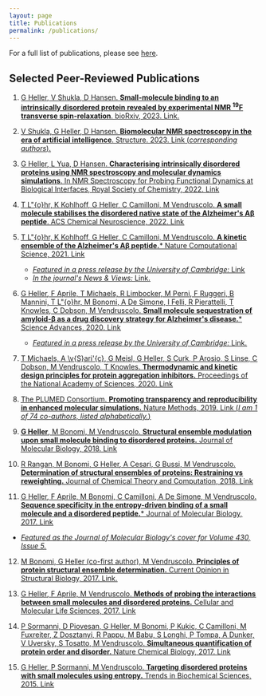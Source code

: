 ```yaml
---
layout: page
title: Publications
permalink: /publications/
---
```


For a full list of publications, please see [here](https://scholar.google.com/citations?user=xB2BOkQAAAAJ&hl=en&oi=ao).

## Selected Peer-Reviewed Publications


1. <u>G Heller<u>, V Shukla, D Hansen. **Small-molecule binding to an intrinsically disordered protein revealed by experimental NMR <sup>19</sup>F transverse spin-relaxation**. bioRxiv, 2023. [Link](https://doi.org/10.1101/2023.05.03.539297).
   
2. V Shukla, <u>G Heller<u>, D Hansen. **Biomolecular NMR spectroscopy in the era of artificial intelligence**. Structure. 2023. [Link](https://doi.org/10.1016/j.str.2023.09.011) (*corresponding authors*).

3. <u>G Heller<u>, L Yua, D Hansen. **Characterising intrinsically disordered proteins using NMR spectroscopy and molecular dynamics simulations**. In NMR Spectroscopy for Probing Functional Dynamics at Biological Interfaces, Royal Society of Chemistry, 2022. [Link](https://doi.org/10.1039/9781839165702-00383)

4. T L\"{o}hr, K Kohlhoff, <u>G Heller<u>, C Camilloni, M Vendruscolo. **A small molecule stabilises the disordered native state of the Alzheimer's A$\upbeta$ peptide**. ACS Chemical Neuroscience, 2022. [Link](https://doi.org/10.1021/acschemneuro.2c00116)

5. T L\"{o}hr, K Kohlhoff, <u>G Heller<u>, C Camilloni, M Vendruscolo. **A kinetic ensemble of the Alzheimer's A$\upbeta$ peptide.*** Nature Computational Science, 2021. [Link](https://doi.org/10.1038/s43588-020-00003-w)

   - *Featured in a press release by the University of Cambridge:* [Link](https://www.cam.ac.uk/research/news/following-the-hops-of-disordered-proteins-could-lead-to-future-treatments-of-alzheimers-disease)
   - *In the journal's News & Views:* [Link](https://www.nature.com/articles/s43588-020-00010-x).

6. <u>G Heller<u>, F Aprile, T Michaels, R Limbocker, M Perni, F Ruggeri, B Mannini, T L\"{o}hr, M Bonomi, A De Simone, I Felli, R Pierattelli, T Knowles, C Dobson, M Vendruscolo. **Small molecule sequestration of amyloid-$\upbeta$ as a drug discovery strategy for Alzheimer's disease.*** Science Advances, 2020. [Link](https://doi.org/10.1126/sciadv.abb5924)

   - *Featured in a press release by the University of Cambridge:* [Link](https://www.cam.ac.uk/research/news/researchers-show-how-to-target-a-shape-shifting-protein-in-alzheimers-disease).

7. T Michaels, A \v{S}ari\'{c}, G Meisl, <u>G Heller<u>, S Curk, P Arosio, S Linse, C Dobson, M Vendruscolo, T Knowles. **Thermodynamic and kinetic design principles for protein aggregation inhibitors.** Proceedings of the National Academy of Sciences, 2020. [Link](https://doi.org/10.1073/pnas.2006684117)

8. The PLUMED Consortium. **Promoting transparency and reproducibility in enhanced molecular simulations.** Nature Methods, 2019. [Link](https://doi.org/10.1038/s41592-019-0506-8) (*I am 1 of 74 co-authors, listed alphabetically.*)

9. **G Heller**, M Bonomi, M Vendruscolo. **Structural ensemble modulation upon small molecule binding to disordered proteins.** Journal of Molecular Biology, 2018. [Link](https://doi.org/10.1016/j.jmb.2018.03.015)

10. R Rangan, M Bonomi, <u>G Heller<u>, A Cesari, G Bussi, M Vendruscolo. **Determination of structural ensembles of proteins: Restraining vs reweighting.** Journal of Chemical Theory and Computation, 2018. [Link](https://doi.org/10.1021/acs.jctc.8b00738)

11. <u>G Heller<u>, F Aprile, M Bonomi, C Camilloni, A De Simone, M Vendruscolo. **Sequence specificity in the entropy-driven binding of a small molecule and a disordered peptide.*** Journal of Molecular Biology, 2017. [Link](https://doi.org/10.1016/j.jmb.2017.07.016)

   - *Featured as the Journal of Molecular Biology's cover for Volume 430, Issue 5.*

12. M Bonomi, <u>G Heller<u> (co-first author), M Vendruscolo. **Principles of protein structural ensemble determination.** Current Opinion in Structural Biology, 2017. [Link](https://doi.org/10.1016/j.sbi.2016.12.004).

13. <u>G Heller<u>, F Aprile, M Vendruscolo. **Methods of probing the interactions between small molecules and disordered proteins.** Cellular and Molecular Life Sciences, 2017. [Link](https://doi.org/10.1007/s00018-017-2563-4)

14. P Sormanni, D Piovesan, <u>G Heller<u>, M Bonomi, P Kukic, C Camilloni, M Fuxreiter, Z Dosztanyi, R Pappu, M Babu, S Longhi, P Tompa, A Dunker, V Uversky, S Tosatto, M Vendruscolo. **Simultaneous quantification of protein order and disorder.** Nature Chemical Biology, 2017. [Link](https://doi.org/10.1038/nchembio.2331)

15. <u>G Heller<u>, P Sormanni, M Vendruscolo. **Targeting disordered proteins with small molecules using entropy.** Trends in Biochemical Sciences, 2015. [Link](https://doi.org/10.1016/j.tibs.2015.07.004)


